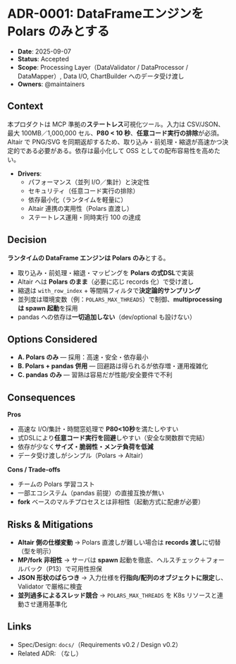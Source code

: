 # ADR-0001: DataFrameエンジンを **Polars のみ**とする

- **Date**: 2025-09-07
- **Status**: Accepted
- **Scope**: Processing Layer（DataValidator / DataProcessor / DataMapper）, Data I/O, ChartBuilder へのデータ受け渡し
- **Owners**: @maintainers

## Context
本プロダクトは MCP 準拠の**ステートレス**可視化ツール。入力は CSV/JSON、最大 100MB／1,000,000 セル、**P80 < 10 秒**、**任意コード実行の排除**が必須。Altair で PNG/SVG を同期返却するため、取り込み・前処理・縮退が高速かつ決定的である必要がある。依存は最小化して OSS としての配布容易性を高めたい。

- **Drivers**:
  - パフォーマンス（並列 I/O／集計）と決定性
  - セキュリティ（任意コード実行の排除）
  - 依存最小化（ランタイムを軽量に）
  - Altair 連携の実用性（Polars 直渡し）
  - ステートレス運用・同時実行 100 の達成

## Decision
**ランタイムの DataFrame エンジンは Polars のみ**とする。  
- 取り込み・前処理・縮退・マッピングを **Polars の式DSL**で実装  
- Altair へは **Polars のまま**（必要に応じ records 化）で受け渡し  
- 縮退は `with_row_index` + 等間隔フィルタで**決定論的サンプリング**  
- 並列度は環境変数（例：`POLARS_MAX_THREADS`）で制御、**multiprocessing は spawn 起動**を採用  
- pandas への依存は**一切追加しない**（dev/optional も設けない）

## Options Considered
- **A. Polars のみ** — 採用：高速・安全・依存最小
- **B. Polars + pandas 併用** — 回避路は得られるが依存増・運用複雑化
- **C. pandas のみ** — 習熟は容易だが性能/安全要件で不利

## Consequences
**Pros**
- 高速な I/O/集計・時間窓処理で **P80<10秒**を満たしやすい
- 式DSLにより**任意コード実行を回避**しやすい（安全な関数群で完結）
- 依存が少なく**サイズ・脆弱性・メンテ負荷を低減**
- データ受け渡しがシンプル（Polars → Altair）

**Cons / Trade-offs**
- チームの Polars 学習コスト
- 一部エコシステム（pandas 前提）の直接互換が無い
- **fork** ベースのマルチプロセスとは非相性（起動方式に配慮が必要）

## Risks & Mitigations
- **Altair 側の仕様変動** → Polars 直渡しが難しい場合は **records 渡し**に切替（型を明示）
- **MP/fork 非相性** → サーバは **spawn** 起動を徹底、ヘルスチェック＋フォールバック（P13）で可用性担保
- **JSON 形状のばらつき** → 入力仕様を**行指向/配列のオブジェクトに限定**し、Validator で厳格に検査
- **並列過多によるスレッド競合** → `POLARS_MAX_THREADS` を K8s リソースと連動させ運用基準化

## Links
- Spec/Design: `docs/`（Requirements v0.2 / Design v0.2）
- Related ADR: （なし）
